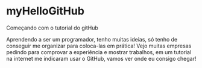# myHelloGitHub
Começando com o tutorial do gitHub

Aprendendo a ser um programador, tenho muitas ideias, só tenho de conseguir me organizar para coloca-las em prática! Vejo muitas empresas pedindo para comprovar a experiência e mostrar trabalhos, em um tutorial na internet me indicaram usar o GitHub, vamos ver onde eu consigo chegar!
